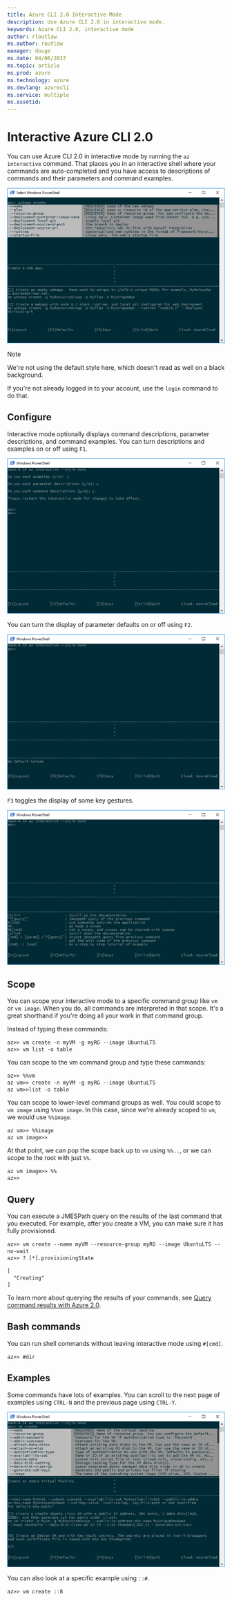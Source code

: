 ```yaml
---
title: Azure CLI 2.0 Interactive Mode
description: Use Azure CLI 2.0 in interactive mode.
keywords: Azure CLI 2.0, interactive mode
author: rloutlaw
ms.author: routlaw
manager: douge
ms.date: 04/06/2017
ms.topic: article
ms.prod: azure
ms.technology: azure
ms.devlang: azurecli
ms.service: multiple
ms.assetid:
---
```

# Interactive Azure CLI 2.0
You can use Azure CLI 2.0 in interactive mode by running the `az interactive` command.
That places you in an interactive shell where your commands are auto-completed
and you have access to descriptions of commands and their parameters and command examples.

![interactive mode](./media/interactive-azure-cli/webapp-create.png)

> [!NOTE]
> We're not using the default style here, which doesn't read as well on a black background.
> 
> 

If you're not already logged in to your account, use the `login` command to do that.

## Configure
Interactive mode optionally displays command descriptions, parameter descriptions, and command examples.
You can turn descriptions and examples on or off using `F1`.

![descriptions and examples](./media/interactive-azure-cli/descriptions-and-examples.png)

You can turn the display of parameter defaults on or off using `F2`.

![defaults](./media/interactive-azure-cli/defaults.png)

`F3` toggles the display of some key gestures.

![gestures](./media/interactive-azure-cli/gestures.png)

## Scope
You can scope your interactive mode to a specific command group like `vm` or `vm image`.
When you do, all commands are interpreted in that scope.
It's a great shorthand if you're doing all your work in that command group.

Instead of typing these commands:

```azurecli
az>> vm create -n myVM -g myRG --image UbuntuLTS
az>> vm list -o table
```
You can scope to the vm command group and type these commands:

```azurecli
az>> %%vm
az vm>> create -n myVM -g myRG --image UbuntuLTS
az vm>>list -o table
```
You can scope to lower-level command groups as well.
You could scope to `vm image` using `%%vm image`.
In this case, since we're already scoped to `vm`, we would use `%%image`.

```azurecli
az vm>> %%image
az vm image>>
```
At that point, we can pop the scope back up to `vm` using `%%..`,
or we can scope to the root with just `%%`.

```azurecli
az vm image>> %%
az>>
```
## Query
You can execute a JMESPath query on the results of the last command that you executed.
For example, after you create a VM, you can make sure it has fully provisioned.

```azurecli
az>> vm create --name myVM --resource-group myRG --image UbuntuLTS --no-wait
az>> ? [*].provisioningState
```
```
[
  "Creating"
]
```
To learn more about querying the results of your commands,
see [Query command results with Azure 2.0](query-azure-cli.md).

## Bash commands
You can run shell commands without leaving interactive mode using `#[cmd]`.

```azurecli
az>> #dir
```
## Examples
Some commands have lots of examples.
You can scroll to the next page of examples using `CTRL-N` and the previous page using `CTRL-Y`.

![examples](./media/interactive-azure-cli/examples.png)

You can also look at a specific example using `::#`.

```azurecli
az>> vm create ::8
```
